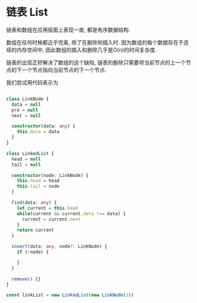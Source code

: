 # 链表 List

链表和数组在应用层面上表现一直, 都是有序数据结构.

数组在任何时候都近乎完美, 除了在删除和插入时. 因为数组的每个数据存在于连续的内存空间中, 因此数组的插入和删除几乎是O(n)的时间复杂度.

链表的出现正好解决了数组的这个缺陷, 链表的删除只需要将当前节点的上一个节点的下一个节点指向当前节点的下一个节点.

我们尝试用代码表示为

```ts

class LinkNode {
  data = null
  pre = null
  next = null

  constructor(data: any) {
    this.data = data
  }
}

class LinkedList {
  head = null
  tail = null

  constructor(node: LinkNode) {
    this.head = head
    this.tail = node
  }

  find(data: any) {
    let current = this.head
    while(current && current.data !== data) {
      current = current.next
    }
    return current
  }

  insert(data: any, node?: LinkNode) {
    if (!node) {

    }
  }

  remove() {}
}

const linkList = new LinkedList(new LinkNode(1))

```